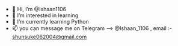- 👋 Hi, I’m @Ishaan1106
- 👀 I’m interested in learning
- 🌱 I’m currently learning Python
- 📫 you can message me on Telegram --> @Ishaan_1106 , email :- shunsuke062004@gmail.com

<!---
Ishaan1106/Ishaan1106 is a ✨ special ✨ repository because its `README.md` (this file) appears on your GitHub profile.
You can click the Preview link to take a look at your changes.
--->

